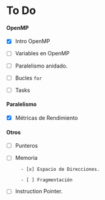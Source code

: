 # To Do

#### OpenMP

- [x] Intro OpenMP

- [ ] Variables en OpenMP

- [ ] Paralelismo anidado.

- [ ] Bucles `for`

- [ ] Tasks

#### Paralelismo

- [x] Métricas de Rendimiento

#### Otros

- [ ] Punteros

- [ ] Memoria

        - [x] Espacio de Direcciones.
        
        - [ ] Fragmentación

- [ ] Instruction Pointer.



